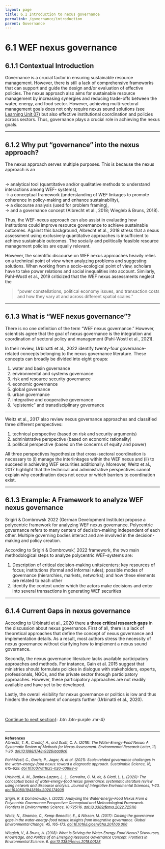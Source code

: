 ```yaml
---
layout: page
title: 6.1 Introduction to nexus governance
permalink: /governance/introduction
parent: Governance
---
```

# **6.1 WEF nexus governance**

## 6.1.1 Contextual Introduction
Governance is a crucial factor in ensuring sustainable resource management. However, there is still a lack of comprehensive frameworks that can support and guide the design and/or evaluation of effective policies. The nexus approach also aims for sustainable resource management by increasing synergies and reducing trade-offs between the water, energy, and food sector. However, achieving multi-sectoral management goals does not only require nexus sound solutions (see <a href="https://waterbender231.github.io/wef-nexus-online-course/solutions/">Learning Unit 07</a>) but also effective institutional coordination and policies across sectors. Thus, governance plays a crucial role in achieving the nexus goals.

<hr/>

## 6.1.2  Why put “governance” into the nexus approach? 
The nexus approach serves multiple purposes. This is because the nexus approach is an <br>
<br>

&rarr; analytical tool (quantitative and/or qualitative methods to understand interactions among WEF- systems), <br>
&rarr; a conceptual framework (understanding of WEF linkages to promote coherence in policy-making and enhance sustainability), <br>
&rarr; a discourse analysis (used for problem framing), <br>
&rarr; and a governance concept (Albrecht et al., 2018; Wiegleb & Bruns, 2018).

Thus, the WEF-nexus approach can also assist in evaluating how institutions could improve resource governance to achieve sustainable outcomes. Against this background, Albrecht et al., 2018 stress that a nexus assessment using exclusively quantitative approaches is insufficient to achieve sustainable outcomes. The socially and politically feasible resource management policies are equally relevant.

However, the scientific discourse on WEF nexus approaches heavily relies on a technical point of view when analyzing problems and suggesting solutions. When working from a socio-ecological point of view, scholars have to take power relations and social inequalities into account. Similarly, Pahl-Wostl et al., 2019 criticized that the WEF nexus assessments neglect the 
> “power constellations, political economy issues, and transaction costs and how they vary at and across different spatial scales.”

<hr/>

## 6.1.3 What is “WEF nexus governance”?
There is no one definition of the term “WEF nexus governance.” However, scientists agree that the goal of nexus governance is the integration and coordination of sectoral policy and management (Pahl-Wostl et al., 2021).

In their review, Urbinatti et al., 2022 identify twenty-four governance-related concepts belonging to the nexus governance literature. These concepts can broadly be divided into eight groups:
1. water and basin governance
2. environmental and systems governance
3. risk and resource security governance
4. economic governance 
5. global governance 
6. urban governance 
7. integrative and cooperative governance
8. “epistemic” and transdisciplinary governance


<hr/>

Weitz et al., 2017 also review nexus governance approaches and classified three different perspectives:

1. technical perspective (based on risk and security arguments)
2. administrative perspective (based on economic rationality)
3. political perspective (based on the concerns of equity and power)

All three perspectives hypothesize that cross-sectoral coordination is necessary to (i) manage the interlinkages within the WEF nexus and (ii) to succeed in achieving WEF securities additionally. Moreover, Weitz et al., 2017 highlight that the technical and administrative perspectives cannot explain why coordination does not occur or which barriers to coordination exist.

<hr/>

## 6.1.3 Example: A Framework to analyze WEF nexus governance
Srigiri & Dombrowsk 2022 (German Development Institute) propose a polycentric framework for analyzing WEF nexus governance. Polycentric governance refers to many centers of decision-making independent of each other. Multiple governing bodies interact and are involved in the decision-making and policy creation.

According to Srigiri & Dombrowsk’, 2022 framework, the two main methodological steps to analyze polycentric WEF-systems are:
1. Description of critical decision-making units/centers; key resources of focus; institutions (formal and informal rules); possible modes of governance (hierarchies, markets, networks); and how these elements are related to each other
2. Identify the context under which the actors make decisions and enter into several transactions in generating WEF securities

<hr/>

## 6.1.4 Current Gaps in nexus governance 
According to Urbinatti et al., 2020 there a **three critical research gaps** in the discussion about nexus governance. First of all, there is a lack of theoretical approaches that define the concept of nexus governance and implementation details. As a result, most authors stress the necessity of nexus governance without clarifying how to implement a nexus sound governance.

Secondly, the nexus governance literature lacks available participatory approaches and methods. For instance, Gain et al. 2015 suggest that ministries should formulate policies in dialogue with stakeholders, experts, professionals, NGOs, and the private sector through participatory approaches. However, these participatory approaches are not readily available and have yet to be developed.

Lastly, the overall visibility for nexus governance or politics is low and thus hinders the development of concepts further (Urbinatti et al., 2020).


<br/> <br/>
[Continue to next section](https://waterbender231.github.io/wef-nexus-online-course/){: .btn .btn-purple .mr-4}
<br/> <br/>

<hr/>

<small><b>References</b><br>
<i>Albrecht, T. R., Crootof, A., and Scott, C. A. (2018): The Water-Energy-Food Nexus: A Systematic Review of Methods for Nexus Assessment. Environmental Research Letter, 13, 1–26. <a href="doi:10.1088/1748-9326/aaa9c6">doi:10.1088/1748-9326/aaa9c6</a><br>
<br>
Pahl-Wostl, C., Gorris, P., Jager, N. et al. (2021): Scale-related governance challenges in the water–energy–food nexus: toward a diagnostic approach. Sustainable Science, 16, 615–629. <a href="doi:10.1007/s11625-020-00888-6">doi:10.1007/s11625-020-00888-6</a><br>
<br>
Urbinatti, A. M., Benites-Lazaro, L. L., Carvalho, C. M. de, & Giatti, L. L. (2020): The conceptual basis of water-energy-food nexus governance: systematic literature review using network and discourse analysis. Journal of Integrative Environmental Sciences, 1–23. <a href="doi:10.1080/1943815x.2020.174908">doi:10.1080/1943815x.2020.174908</a><br>
<br>
Srigiri, R. & Dombrowsky, I. (2022): Analysing the Water-Energy-Food Nexus From a Polycentric Governance Perspective: Conceptual and Methodological Framework. Frontiers in Environmental Science, 10:725116. <a href="doi:10.3389/fenvs.2022.725116">doi:10.3389/fenvs.2022.725116</a><br>
<br>
Weitz, N., Strambo, C., Kemp-Benedict, E., & Nilsson, M. (2017): Closing the governance gaps in the water-energy-food nexus: Insights from integrative governance. Global Environmental Change, 45, 165–173. <a href="doi:10.1016/j.gloenvcha.2017.06.006">doi:10.1016/j.gloenvcha.2017.06.006</a><br>
<br>
Wiegleb, V., & Bruns, A. (2018): What Is Driving the Water-Energy-Food Nexus? Discourses, Knowledge, and Politics of an Emerging Resource Governance Concept. Frontiers in Environmental Science, 6. <a href="doi:10.3389/fenvs.2018.00128">doi:10.3389/fenvs.2018.00128</a><br></i>
</small>
